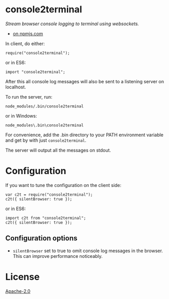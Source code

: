 # console2terminal

*Stream browser console logging to terminal using websockets.*

* [on npmjs.com](https://www.npmjs.com/package/console2terminal)

In client, do either:

    require("console2terminal");

or in ES6:

    import "console2terminal";

After this all console log messages will also be sent to a listening server on localhost.

To run the server, run:

    node_modules/.bin/console2terminal

or in Windows:

    node_modules\.bin\console2terminal

For convenience, add the .bin directory to your PATH environment variable and get by with just `console2terminal`.

The server will output all the messages on stdout.

# Configuration

If you want to tune the configuration on the client side:

    var c2t = require("console2terminal");
    c2t({ silentBrowser: true });

or in ES6:

    import c2t from "console2terminal";
    c2t({ silentBrowser: true });

## Configuration options

* `silentBrowser` set to true to omit console log messages in the browser. This can improve performance noticeably.

# License

[Apache-2.0](LICENSE)

